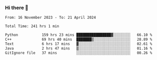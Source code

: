 ### Hi there 👋

<!--
**floyiac/floyiac** is a ✨ _special_ ✨ repository because its `README.md` (this file) appears on your GitHub profile.

Here are some ideas to get you started:

- 🔭 I’m currently working on ...
- 🌱 I’m currently learning ...
- 👯 I’m looking to collaborate on ...
- 🤔 I’m looking for help with ...
- 💬 Ask me about ...
- 📫 How to reach me: ...
- 😄 Pronouns: ...
- ⚡ Fun fact: ...
-->

<!--START_SECTION:waka-->

```txt
From: 16 November 2023 - To: 21 April 2024

Total Time: 241 hrs 1 min

Python           159 hrs 23 mins ████████████████▓░░░░░░░░   66.10 %
C++              69 hrs 40 mins  ███████▒░░░░░░░░░░░░░░░░░   28.89 %
Text             6 hrs 17 mins   ▓░░░░░░░░░░░░░░░░░░░░░░░░   02.61 %
Java             2 hrs 47 mins   ▒░░░░░░░░░░░░░░░░░░░░░░░░   01.16 %
GitIgnore file   37 mins         ░░░░░░░░░░░░░░░░░░░░░░░░░   00.26 %
```

<!--END_SECTION:waka-->

